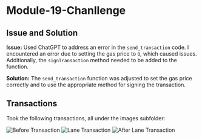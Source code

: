 # Module-19-Chanllenge

## Issue and Solution

**Issue:**
Used ChatGPT to address an error in the `send_transaction` code. I encountered an error due to setting the gas price to `0`, which caused issues. Additionally, the `signTransaction` method needed to be added to the function.

**Solution:**
The `send_transaction` function was adjusted to set the gas price correctly and to use the appropriate method for signing the transaction.

## Transactions

Took the following transactions, all under the images subfolder:

![Before Transaction](images/before-transaction.png)
![Lane Transaction](images/Lane-transaction.png)
![After Lane Transaction](images/after-lane-transaction.png)

